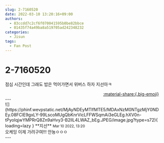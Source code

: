 ```yaml
---
slug: 2-7160520
date: 2022-03-10 13:20:16+09:00
authors:
  - 83ccdd7c2cf6f070041595b0be82bbce
  - 01435f74a49ba8a519705ad242348232
categories:
  - Jisun
tags:
  - Fan Post
---
```


# 2-7160520

<div class="post-container" markdown="1">
<div class="content-container md-sidebar__scrollwrap" markdown="1">

점심 시간인데 그래도 밥은 먹어가면서 위버스 하자 지선아ㅋ

</div>
</div>

<div style="text-align: right;" markdown="1">
<a href="https://weverse.io/fromis9/fanpost/2-7160520" style="text-align: right;">:material-share:{.big-emoji}</a>
</div>
---

<div class="comments-container md-sidebar__scrollwrap" markdown="1">
<div class="comment" markdown="1">
<div class='id-container' markdown="1">
![](https://phinf.wevpstatic.net/MjAyNDEyMTlfMTE5/MDAxNzM0NTgzMjY0NDEy.08FClE9gxLY-99LscoMUgQbKnrVicLFFWSqmAi3eGLEg.hXV0n-tPyoIqjwYMPRrQ8Zn9aHvy3-B2llL4LWAZ_bEg.JPEG/image.jpg?type=s72){ loading=lazy }
**<span class="artist">지선</span>** <small>Mar 10 2022, 13:20</small><br>
</div>
<div class='comment-body' markdown="1">
오케잉 이제 가려구여!!! 안뇽ㅇㅇㅇ
</div>
</div>
</div>
---
